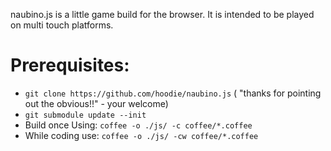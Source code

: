 naubino.js is a little game build for the browser. It is intended to be played on multi touch platforms.


# Prerequisites:

  * `git clone https://github.com/hoodie/naubino.js` ( "thanks for pointing out the obvious!!" - your welcome)
  * `git submodule update --init`
  * Build once Using: `coffee -o ./js/ -c coffee/*.coffee`
  * While coding use: `coffee -o ./js/ -cw coffee/*.coffee`


